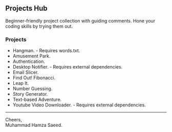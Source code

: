 ## Projects Hub
Beginner-friendly project collection with guiding comments. Hone your coding skills by trying them out.

### Projects
- Hangman.
        - Requires words.txt.
- Amusement Park.
- Authentication.
- Desktop Notifier.
        - Requires external dependencies.
- Email Slicer.
- Find Out! Fibonacci.
- Leap It.
- Number Guessing.
- Story Generator.
- Text-based Adventure.
- Youtube Video Downloader.
        - Requires external dependencies.
***
Cheers,  
Muhammad Hamza Saeed.
